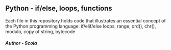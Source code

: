 ## Python - if/else, loops, functions
Each file in this repository holds code that illustrates an essential concept of the Python programming language: if/elif/else loops, range, ord(), chr(), modulo, copy of string, bytecode
##### Author - Scola
